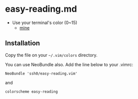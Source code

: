 # easy-reading.md

- Use your terminal's color (0~15)
    - [mine](https://github.com/ssh0/dotfiles/blob/master/.Xdefaults)

## Installation

Copy the file on your `~/.vim/colors` directory.

You can use NeoBundle also. Add the line below to your .vimrc:

```
NeoBundle 'ssh0/easy-reading.vim'
```

and

```
colorscheme easy-reading
```
